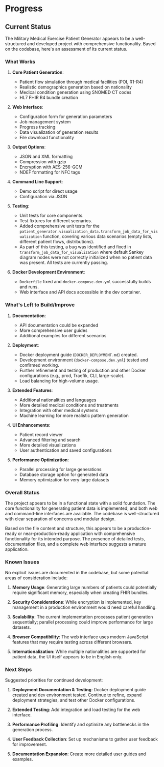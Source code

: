 # Progress

## Current Status

The Military Medical Exercise Patient Generator appears to be a well-structured and developed project with comprehensive functionality. Based on the codebase, here's an assessment of its current status.

### What Works

1. **Core Patient Generation**:
   - Patient flow simulation through medical facilities (POI, R1-R4)
   - Realistic demographics generation based on nationality
   - Medical condition generation using SNOMED CT codes
   - HL7 FHIR R4 bundle creation

2. **Web Interface**:
   - Configuration form for generation parameters
   - Job management system
   - Progress tracking
   - Data visualization of generation results
   - File download functionality

3. **Output Options**:
   - JSON and XML formatting
   - Compression with gzip
   - Encryption with AES-256-GCM
   - NDEF formatting for NFC tags

4. **Command Line Support**:
   - Demo script for direct usage
   - Configuration via JSON

5. **Testing**:
   - Unit tests for core components.
   - Test fixtures for different scenarios.
   - Added comprehensive unit tests for the `patient_generator.visualization_data.transform_job_data_for_visualization` function, covering various data scenarios (empty lists, different patient flows, distributions).
   - As part of this testing, a bug was identified and fixed in `transform_job_data_for_visualization` where default Sankey diagram nodes were not correctly initialized when no patient data was present. All tests are currently passing.

6. **Docker Development Environment**:
   - `Dockerfile` fixed and `docker-compose.dev.yml` successfully builds and runs.
   - Web interface and API docs accessible in the dev container.

### What's Left to Build/Improve

1. **Documentation**:
   - API documentation could be expanded
   - More comprehensive user guides
   - Additional examples for different scenarios

2. **Deployment**:
   - Docker deployment guide (`DOCKER_DEPLOYMENT.md`) created.
   - Development environment (`docker-compose.dev.yml`) tested and confirmed working.
   - Further refinement and testing of production and other Docker configurations (e.g., prod, Traefik, CLI, large-scale).
   - Load balancing for high-volume usage.

3. **Extended Features**:
   - Additional nationalities and languages
   - More detailed medical conditions and treatments
   - Integration with other medical systems
   - Machine learning for more realistic pattern generation

4. **UI Enhancements**:
   - Patient record viewer
   - Advanced filtering and search
   - More detailed visualizations
   - User authentication and saved configurations

5. **Performance Optimization**:
   - Parallel processing for large generations
   - Database storage option for generated data
   - Memory optimization for very large datasets

### Overall Status

The project appears to be in a functional state with a solid foundation. The core functionality for generating patient data is implemented, and both web and command-line interfaces are available. The codebase is well-structured with clear separation of concerns and modular design.

Based on the file content and structure, this appears to be a production-ready or near-production-ready application with comprehensive functionality for its intended purpose. The presence of detailed tests, documentation files, and a complete web interface suggests a mature application.

### Known Issues

No explicit issues are documented in the codebase, but some potential areas of consideration include:

1. **Memory Usage**: Generating large numbers of patients could potentially require significant memory, especially when creating FHIR bundles.

2. **Security Considerations**: While encryption is implemented, key management in a production environment would need careful handling.

3. **Scalability**: The current implementation processes patient generation sequentially; parallel processing could improve performance for large datasets.

4. **Browser Compatibility**: The web interface uses modern JavaScript features that may require testing across different browsers.

5. **Internationalization**: While multiple nationalities are supported for patient data, the UI itself appears to be in English only.

### Next Steps

Suggested priorities for continued development:

1. **Deployment Documentation & Testing**: Docker deployment guide created and dev environment tested. Continue to refine, expand deployment strategies, and test other Docker configurations.

2. **Extended Testing**: Add integration and load testing for the web interface.

3. **Performance Profiling**: Identify and optimize any bottlenecks in the generation process.

4. **User Feedback Collection**: Set up mechanisms to gather user feedback for improvement.

5. **Documentation Expansion**: Create more detailed user guides and examples.
